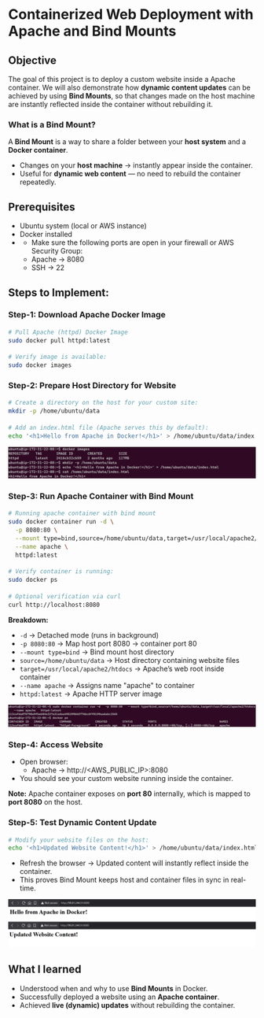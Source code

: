 # Containerized Web Deployment with Apache and Bind Mounts

## Objective
The goal of this project is to deploy a custom website inside a Apache container. We will also demonstrate how **dynamic content updates** can be achieved by using **Bind Mounts**, so that changes made on the host machine are instantly reflected inside the container without rebuilding it.

### What is a Bind Mount?
A **Bind Mount** is a way to share a folder between your **host system** and a **Docker container**.
- Changes on your **host machine** → instantly appear inside the container.
- Useful for **dynamic web content** — no need to rebuild the container repeatedly.


## Prerequisites
- Ubuntu system (local or AWS instance)
- Docker installed
- - Make sure the following ports are open in your firewall or AWS Security Group:
  - Apache → 8080
  - SSH → 22


## Steps to Implement:

### Step-1: Download Apache Docker Image
```sh
# Pull Apache (httpd) Docker Image
sudo docker pull httpd:latest

# Verify image is available:
sudo docker images
```

### Step-2: Prepare Host Directory for Website
```sh
# Create a directory on the host for your custom site:
mkdir -p /home/ubuntu/data

# Add an index.html file (Apache serves this by default):
echo '<h1>Hello from Apache in Docker!</h1>' > /home/ubuntu/data/index.html
```

![index-file](/project-1/imgs/index-file.png)


### Step-3: Run Apache Container with Bind Mount
```sh
# Running apache container with bind mount
sudo docker container run -d \
  -p 8080:80 \
  --mount type=bind,source=/home/ubuntu/data,target=/usr/local/apache2/htdocs \
  --name apache \
  httpd:latest

# Verify container is running:
sudo docker ps

# Optional verification via curl
curl http://localhost:8080
```

**Breakdown:**
- `-d` → Detached mode (runs in background)
- `-p 8080:80` → Map host port 8080 → container port 80
- `--mount type=bind` → Bind mount host directory
- `source=/home/ubuntu/data` → Host directory containing website files
- `target=/usr/local/apache2/htdocs` → Apache’s web root inside container
- `--name apache` → Assigns name "apache" to container
- `httpd:latest` → Apache HTTP server image

![apache](/project-1/imgs/apache.png)


### Step-4: Access Website
- Open browser:
  - Apache → http://<AWS_PUBLIC_IP>:8080
- You should see your custom website running inside the container.

**Note:** Apache container exposes on **port 80** internally, which is mapped to **port 8080** on the host.


### Step-5: Test Dynamic Content Update
```sh
# Modify your website files on the host:
echo '<h1>Updated Website Content!</h1>' > /home/ubuntu/data/index.html
```
- Refresh the browser → Updated content will instantly reflect inside the container.
- This proves Bind Mount keeps host and container files in sync in real-time.

![updated-content](/project-1/imgs/updated-content.png)


## What I learned
- Understood when and why to use **Bind Mounts** in Docker.
- Successfully deployed a website using an **Apache container**.
- Achieved **live (dynamic) updates** without rebuilding the container.

